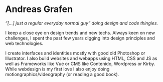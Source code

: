 # Andreas Grafen

_“[…] just a regular everyday normal guy” doing design and code thingies._

I keep a close eye on design trends and new techs. Always keen on new challenges, I spent the past few years digging into design principles and web technologies.

I create interfaces and identities mostly with good old Photoshop or Illustrator. I also build websites and webapps using HTML, CSS and JS as well as Frameworks like Vue or CMS like Contenido, Wordpress or Kirby. While webdesign is my first love I also enjoy doing motiongraphics/videography (or reading a good book).

